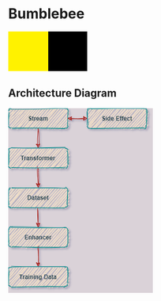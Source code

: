# Bumblebee

![Bumblebee image](./docs/bumblebee.png)


## Architecture Diagram

![Architecture](./docs/arch_diagram.png)
